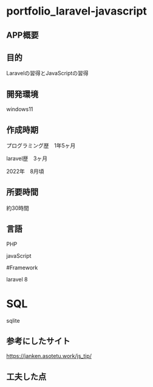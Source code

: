 # portfolio_laravel-javascript

## APP概要

## 目的

Laravelの習得とJavaScriptの習得

## 開発環境

windows11

## 作成時期

プログラミング歴　1年5ヶ月

laravel歴　3ヶ月

2022年　8月頃

## 所要時間

約30時間

## 言語

PHP

javaScript

#Framework

laravel 8

# SQL

sqlite

## 参考にしたサイト

https://janken.asotetu.work/js_tip/

## 工夫した点

